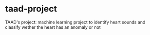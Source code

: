 # taad-project
TAAD's project: machine learning project to identify heart sounds and classify wether the heart has an anomaly or not

